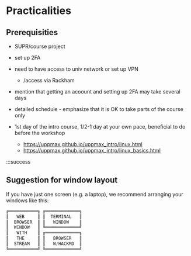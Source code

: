 # Practicalities

## Prerequisities

- SUPR/course project
- set up 2FA
- need to have access to univ network or set up VPN

    - /access via Rackham

- mention that getting an acoount and setting up 2FA may take several days
- detailed schedule - emphasize that it is OK to take parts of the course only

- 1st day of the intro course, 1/2-1 day at your own pace, beneficial to do before the workshop

    - https://uppmax.github.io/uppmax_intro/linux.html
    - https://uppmax.github.io/uppmax_intro/linux_basics.html

:::success
## Suggestion for window layout
If you have just one screen (e.g. a laptop), we recommend arranging your windows like this:
```c
╔═══════════╗ ╔═════════════╗
║   WEB     ║ ║  TERMINAL   ║
║  BROWSER  ║ ║   WINDOW    ║
║  WINDOW   ║ ╚═════════════╝
║   WITH    ║ ╔═════════════╗
║   THE     ║ ║   BROWSER   ║
║  STREAM   ║ ║   W/HACKMD  ║
╚═══════════╝ ╚═════════════╝
```
